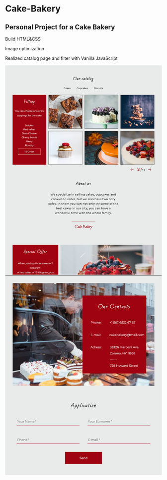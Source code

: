 # Cake-Bakery
 <h2>Personal Project for a Cake Bakery </h2>
 <p>Build HTML&CSS</p>
 <p>Image optimization</p>
 <p>Realized catalog page and filter with Vanilla JavaScript</p>
 
<div align="center">
    <img src="./website-preview/cake-bakery-02.png"></a>
    <img src="./website-preview/cake-bakery-01.png"></a>
  
  </br>
  </br>
  </br>
  </div>
  </div>
